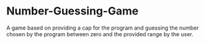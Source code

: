 # Number-Guessing-Game
A game based on providing a cap for the program and guessing the number chosen by the program between zero and the provided range by the user.
